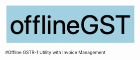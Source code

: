 <img src='/images/logo.png' width=419px height=130px>

#Offline GSTR-1 Utility with Invoice Management
